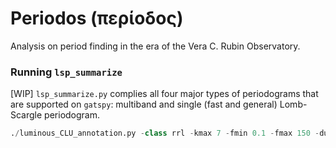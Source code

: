 # Periodos (περίοδος) 
Analysis on period finding in the era of the Vera C. Rubin Observatory.



### Running `lsp_summarize`
[WIP]
`lsp_summarize.py` complies all four major types of periodograms that are supported on `gatspy`: multiband and single (fast and general) Lomb-Scargle periodogram. 

```python
./luminous_CLU_annotation.py -class rrl -kmax 7 -fmin 0.1 -fmax 150 -dur 365
```